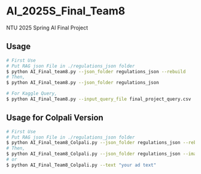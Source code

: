 # AI_2025S_Final_Team8
NTU 2025 Spring AI Final Project

## Usage
```sh
# First Use
# Put RAG json File in ./regulations_json folder
$ python AI_Final_team8.py --json_folder regulations_json --rebuild
# Then,
$ python AI_Final_team8.py --json_folder regulations_json

# For Kaggle Query,
$ python AI_Final_Team8.py --input_query_file final_project_query.csv
```
## Usage for Colpali Version
```sh
# First Use
# Put RAG json File in ./regulations_json folder
$ python AI_Final_team8_Colpali.py --json_folder regulations_json --rebuild
# Then,
$ python AI_Final_team8_Colpali.py --json_folder regulations_json --image "./img"
# or
$ python AI_Final_Team8_Colpali.py --text "your ad text"
```
